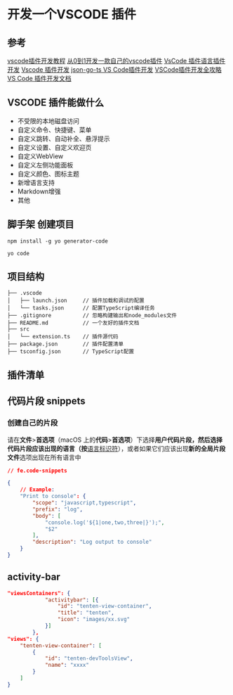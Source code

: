 # 开发一个VSCODE 插件

## 参考

[vscode插件开发教程](https://www.jianshu.com/p/e642856f6044)
[从0到1开发一款自己的vscode插件](https://segmentfault.com/a/1190000040720760)
[VsCode 插件语言插件开发](https://sunra.top/2021/06/04/lsp/)
[Vscode 插件开发](https://www.ronpad.com/docs/vscode/)
[json-go-ts VS Code插件开发](https://segmentfault.com/a/1190000040386930)
[VSCode插件开发全攻略](http://blog.haoji.me/vscode-plugin-overview.html)
[VS Code 插件开发文档](https://www.bookstack.cn/read/VS-Code-Extension-Doc-ZH/README.md)

## VSCODE 插件能做什么

* 不受限的本地磁盘访问
* 自定义命令、快捷键、菜单
* 自定义跳转、自动补全、悬浮提示
* 自定义设置、自定义欢迎页
* 自定义WebView
* 自定义左侧功能面板
* 自定义颜色、图标主题
* 新增语言支持
* Markdown增强
* 其他

## 脚手架 创建项目

```
npm install -g yo generator-code
```

```
yo code
```

## 项目结构

```
├── .vscode  
│   ├── launch.json     // 插件加载和调试的配置  
│   └── tasks.json      // 配置TypeScript编译任务  
├── .gitignore          // 忽略构建输出和node_modules文件  
├── README.md           // 一个友好的插件文档  
├── src  
│   └── extension.ts    // 插件源代码  
├── package.json        // 插件配置清单  
├── tsconfig.json       // TypeScript配置

```
## 插件清单

## 代码片段  snippets

### 创建自己的片段

请在**文件**>**首选项**（macOS 上的**代码**>**首选项**）下选择**用户代码片段，然后选择代码片段应该出现的语言（按**[语言标识符](https://code.visualstudio.com/docs/languages/identifiers)），或者如果它们应该出现**新的全局片段文件**选项出现在所有语言中

``` json
// fe.code-snippets

{
	// Example:
	"Print to console": {
		"scope": "javascript,typescript",
		"prefix": "log",
		"body": [
			"console.log('${1|one,two,three|}');",
			"$2"
		],
		"description": "Log output to console"
	}
}

```

## activity-bar

``` JSON
"viewsContainers": {
			"activitybar": [{
				"id": "tenten-view-container",
				"title": "tenten",
				"icon": "images/xx.svg"
			}]
		},
"views": {
	"tenten-view-container": [
		{
			"id": "tenten-devToolsView",
			"name": "xxxx"
		}
	]
}
```
